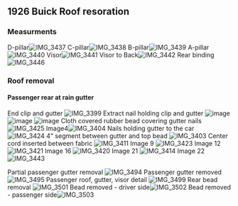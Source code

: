 ## 1926 Buick Roof resoration
### Measurments


D-pillar![IMG_3437](https://user-images.githubusercontent.com/1431998/82601935-50ae3480-9b7e-11ea-94cf-b16d0c99db0a.jpg)
C-pillar![IMG_3438](https://user-images.githubusercontent.com/1431998/82601936-5146cb00-9b7e-11ea-8d40-5eef44157162.jpg)
B-pillar![IMG_3439](https://user-images.githubusercontent.com/1431998/82601939-5146cb00-9b7e-11ea-8c74-76202dbf5469.jpg)
A-pillar![IMG_3440](https://user-images.githubusercontent.com/1431998/82601941-51df6180-9b7e-11ea-92b0-4e154b1485a8.jpg)
Visor![IMG_3441](https://user-images.githubusercontent.com/1431998/82601942-51df6180-9b7e-11ea-93d3-7d6ee80b2839.jpg)
Visor to Back![IMG_3442](https://user-images.githubusercontent.com/1431998/82601943-51df6180-9b7e-11ea-8820-ef3b42c3918f.jpg)
Rear binding![IMG_3446](https://user-images.githubusercontent.com/1431998/82604102-c1a31b80-9b81-11ea-8933-5457f53722ca.jpg)





### Roof removal
#### Passenger rear at rain gutter
End clip and gutter ![IMG_3399](https://user-images.githubusercontent.com/1431998/82164015-6371f200-987c-11ea-95fa-3642bb5d9bca.jpg)
Extract nail holding clip and gutter ![image](https://user-images.githubusercontent.com/1431998/82164019-6836a600-987c-11ea-9a5c-bf96add66f02.jpg)
![image](https://user-images.githubusercontent.com/1431998/82164009-5ce37a80-987c-11ea-97e5-8e250ffe6c4c.jpg)
![image](https://user-images.githubusercontent.com/1431998/82164019-6836a600-987c-11ea-9a5c-bf96add66f02.jpg)
Cloth covered rubber bead covering gutter nails ![IMG_3425](https://user-images.githubusercontent.com/1431998/82373368-7a832200-99eb-11ea-8e8a-0af824007577.jpg)
Image4![IMG_3404](https://user-images.githubusercontent.com/1431998/82164000-51904f00-987c-11ea-8edb-09522fdee0c7.jpg)
Nails holding gutter to the car ![IMG_3424](https://user-images.githubusercontent.com/1431998/82373396-866ee400-99eb-11ea-9d65-e22e13f843b9.jpg)
4" segment between gutter and top bead ![IMG_3403](https://user-images.githubusercontent.com/1431998/82164002-56550300-987c-11ea-934e-0a3ff299daed.jpg)
Center cord inserted between fabric ![IMG_3411](https://user-images.githubusercontent.com/1431998/82454205-786aa300-9a7f-11ea-85a2-15fea6b50c08.jpg)
Image 9 ![IMG_3423](https://user-images.githubusercontent.com/1431998/82373408-8969d480-99eb-11ea-8d46-e677c9da2a37.jpg)
Image 12![IMG_3421](https://user-images.githubusercontent.com/1431998/82373423-8c64c500-99eb-11ea-9e33-bda185bd9d2d.jpg)
Image 16 ![IMG_3420](https://user-images.githubusercontent.com/1431998/82373636-dea5e600-99eb-11ea-86a7-51b890f89d6c.jpg)
Image 21 ![IMG_3414](https://user-images.githubusercontent.com/1431998/82373661-e4033080-99eb-11ea-85cf-c61bf930c00c.jpg)
Image 22 ![IMG_3443](https://user-images.githubusercontent.com/1431998/82604099-c10a8500-9b81-11ea-9a76-2f6f0c89baeb.jpg)


Partial passenger gutter removal ![IMG_3494](https://user-images.githubusercontent.com/1431998/82720337-ba166c00-9c80-11ea-8f69-c60b7b2678d0.jpg)
Passenger gutter removed![IMG_3495](https://user-images.githubusercontent.com/1431998/82720338-baaf0280-9c80-11ea-9543-63358518a277.jpg)
Passenger roof, gutter, visor detail ![IMG_3499](https://user-images.githubusercontent.com/1431998/82720340-baaf0280-9c80-11ea-8784-f897cc706bb9.jpg)
Rear bead removal ![IMG_3501](https://user-images.githubusercontent.com/1431998/82720341-bb479900-9c80-11ea-8d8f-1f75c8edbff3.jpg)
Bead removed - driver side![IMG_3502](https://user-images.githubusercontent.com/1431998/82720342-bb479900-9c80-11ea-9bf7-3395a6413aa7.jpg)
Bead removed - passenger side![IMG_3503](https://user-images.githubusercontent.com/1431998/82720335-b97dd580-9c80-11ea-9e08-9bb660081f13.jpg)

